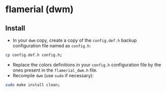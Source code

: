# flamerial (dwm)

## Install

- In your `dwm` copy, create a copy of the `config.def.h` backup configuration
  file named as `config.h`:

```sh
cp config.def.h config.h;
```

- Replace the colors definitions in your `config.h` configuration file by the
  ones present in the `flamerial_dwm.h` file.
- Recompile `dwm` (use `sudo` if necessary):

```sh
sudo make install clean;
```
